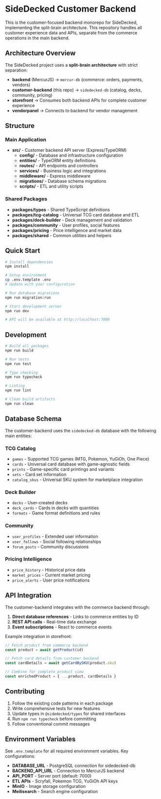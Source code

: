 # SideDecked Customer Backend

This is the customer-focused backend monorepo for SideDecked, implementing the split-brain architecture. This repository handles all customer experience data and APIs, separate from the commerce operations in the main backend.

## Architecture Overview

The SideDecked project uses a **split-brain architecture** with strict separation:

- **backend** (MercurJS) → `mercur-db` (commerce: orders, payments, vendors)
- **customer-backend** (this repo) → `sidedecked-db` (catalog, decks, community, pricing)
- **storefront** → Consumes both backend APIs for complete customer experience
- **vendorpanel** → Connects to backend for vendor management

## Structure

### Main Application
- **src/** - Customer backend API server (Express/TypeORM)
  - **config/** - Database and infrastructure configuration
  - **entities/** - TypeORM entity definitions
  - **routes/** - API endpoints and controllers
  - **services/** - Business logic and integrations
  - **middleware/** - Express middleware
  - **migrations/** - Database schema migrations
  - **scripts/** - ETL and utility scripts

### Shared Packages
- **packages/types** - Shared TypeScript definitions
- **packages/tcg-catalog** - Universal TCG card database and ETL
- **packages/deck-builder** - Deck management and validation
- **packages/community** - User profiles, social features
- **packages/pricing** - Price intelligence and market data
- **packages/shared** - Common utilities and helpers

## Quick Start

```bash
# Install dependencies
npm install

# Setup environment
cp .env.template .env
# Update with your configuration

# Run database migrations
npm run migration:run

# Start development server
npm run dev

# API will be available at http://localhost:7000
```

## Development

```bash
# Build all packages
npm run build

# Run tests
npm run test

# Type checking
npm run typecheck

# Linting
npm run lint

# Clean build artifacts
npm run clean
```

## Database Schema

The customer-backend uses the `sidedecked-db` database with the following main entities:

### TCG Catalog
- `games` - Supported TCG games (MTG, Pokemon, YuGiOh, One Piece)
- `cards` - Universal card database with game-agnostic fields
- `prints` - Game-specific card printings and variants
- `sets` - Card set information
- `catalog_skus` - Universal SKU system for marketplace integration

### Deck Builder
- `decks` - User-created decks
- `deck_cards` - Cards in decks with quantities
- `formats` - Game format definitions and rules

### Community
- `user_profiles` - Extended user information
- `user_follows` - Social following relationships
- `forum_posts` - Community discussions

### Pricing Intelligence
- `price_history` - Historical price data
- `market_prices` - Current market pricing
- `price_alerts` - User price notifications

## API Integration

The customer-backend integrates with the commerce backend through:

1. **Direct database references** - Links to commerce entities by ID
2. **REST API calls** - Real-time data exchange
3. **Event subscriptions** - React to commerce events

Example integration in storefront:
```typescript
// Fetch product from commerce backend
const product = await getProduct(id)

// Fetch card details from customer backend
const cardDetails = await getCardBySKU(product.sku)

// Combine for complete product view
const enrichedProduct = { ...product, cardDetails }
```

## Contributing

1. Follow the existing code patterns in each package
2. Write comprehensive tests for new features
3. Update types in `@sidedecked/types` for shared interfaces
4. Run `npm run typecheck` before committing
5. Follow conventional commit messages

## Environment Variables

See `.env.template` for all required environment variables. Key configurations:

- **DATABASE_URL** - PostgreSQL connection for sidedecked-db
- **BACKEND_API_URL** - Connection to MercurJS backend
- **API_PORT** - Server port (default: 7000)
- **ETL APIs** - Scryfall, Pokemon TCG, YuGiOh API keys
- **MinIO** - Image storage configuration
- **Meilisearch** - Search engine configuration